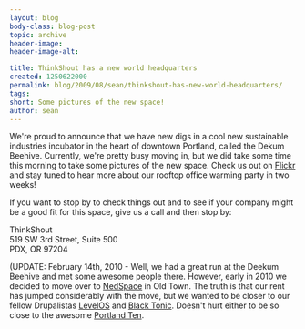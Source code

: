 ```yaml
---
layout: blog
body-class: blog-post
topic: archive
header-image:
header-image-alt:

title: ThinkShout has a new world headquarters
created: 1250622000
permalink: blog/2009/08/sean/thinkshout-has-new-world-headquarters/
tags: 
short: Some pictures of the new space!
author: sean
---
```

<p>We're proud to announce that we have new digs in a cool new sustainable industries incubator in the heart of downtown Portland, called the Dekum Beehive. Currently, we're pretty busy moving in, but we did take some time this morning to take some pictures of the new space. Check us out on <a href="http://www.flickr.com/photos/16922742@N03/" target="_blank">Flickr</a> and stay tuned to hear more about our rooftop office warming party in two weeks!</p>
<p>If you want to stop by to check things out and to see if your company might be a good fit for this space, give us a call and then stop by:</p>
<p>ThinkShout<br />
519 SW 3rd Street, Suite 500<br />
PDX, OR 97204
</p>
<p>
(UPDATE: February 14th, 2010 - Well, we had a great run at the Deekum Beehive and met some awesome people there. However, early in 2010 we decided to move over to <a href="http://nedspace.com" target="_blank">NedSpace</a> in Old Town. The truth is that our rent has jumped considerably with the move, but we wanted to be closer to our fellow Drupalistas <a href="http://levelos.com" target="_blank">LevelOS</a> and <a href="http://blacktonicapp.com" target="_blank">Black Tonic</a>. Doesn't hurt either to be so close to the awesome <a href="http://portlandten.com" target="_blank">Portland Ten</a>.
</p>
